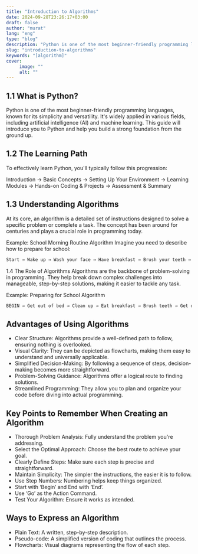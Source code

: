 ```yaml
---
title: "Introduction to Algorithms"
date: 2024-09-28T23:26:17+03:00
draft: false
author: "murat"
lang: "eng"
type: "blog"
description: "Python is one of the most beginner-friendly programming languages, known for its simplicity and versatility"
slug: "introduction-to-algorithms"
keywords: "[algorithm]"
cover:
     image: ""
     alt: ""
---
```


## 1.1 What is Python?
Python is one of the most beginner-friendly programming languages, known for its simplicity and versatility. It's widely applied in various fields, including artificial intelligence (AI) and machine learning. This guide will introduce you to Python and help you build a strong foundation from the ground up.

## 1.2 The Learning Path
To effectively learn Python, you'll typically follow this progression:

Introduction → Basic Concepts → Setting Up Your Environment → Learning Modules → Hands-on Coding & Projects → Assessment & Summary
## 1.3 Understanding Algorithms
At its core, an algorithm is a detailed set of instructions designed to solve a specific problem or complete a task. The concept has been around for centuries and plays a crucial role in programming today.

Example: School Morning Routine Algorithm
Imagine you need to describe how to prepare for school:
```markdown
Start → Wake up → Wash your face → Have breakfast → Brush your teeth → Change clothes → Pack your bag → Leave home → End
```
1.4 The Role of Algorithms
Algorithms are the backbone of problem-solving in programming. They help break down complex challenges into manageable, step-by-step solutions, making it easier to tackle any task.

Example: Preparing for School Algorithm
```markdown
BEGIN → Get out of bed → Clean up → Eat breakfast → Brush teeth → Get dressed → Pack your bag → Head out the door → STOP
```
## Advantages of Using Algorithms
* Clear Structure: Algorithms provide a well-defined path to follow, ensuring nothing is overlooked.
* Visual Clarity: They can be depicted as flowcharts, making them easy to understand and universally applicable.
* Simplified Decision-Making: By following a sequence of steps, decision-making becomes more straightforward.
* Problem-Solving Guidance: Algorithms offer a logical route to finding solutions.
* Streamlined Programming: They allow you to plan and organize your code before diving into actual programming.
## Key Points to Remember When Creating an Algorithm
* Thorough Problem Analysis: Fully understand the problem you're addressing.
* Select the Optimal Approach: Choose the best route to achieve your goal.
* Clearly Define Steps: Make sure each step is precise and straightforward.
* Maintain Simplicity: The simpler the instructions, the easier it is to follow.
* Use Step Numbers: Numbering helps keep things organized.
* Start with ‘Begin’ and End with ‘End’.
* Use ‘Go’ as the Action Command.
* Test Your Algorithm: Ensure it works as intended.
## Ways to Express an Algorithm
* Plain Text: A written, step-by-step description.
* Pseudo-code: A simplified version of coding that outlines the process.
* Flowcharts: Visual diagrams representing the flow of each step.